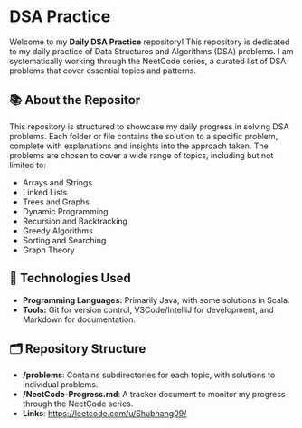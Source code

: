 # DSA Practice

Welcome to my **Daily DSA Practice** repository! This repository is dedicated to my daily practice of Data Structures and Algorithms (DSA) problems. I am systematically working through the NeetCode series, a curated list of DSA problems that cover essential topics and patterns.

## 📚 About the Repositor 

This repository is structured to showcase my daily progress in solving DSA problems. Each folder or file contains the solution to a specific problem, complete with explanations and insights into the approach taken. The problems are chosen to cover a wide range of topics, including but not limited to:

- Arrays and Strings
- Linked Lists
- Trees and Graphs
- Dynamic Programming
- Recursion and Backtracking
- Greedy Algorithms
- Sorting and Searching
- Graph Theory

## 🔧 Technologies Used

- **Programming Languages:** Primarily Java, with some solutions in Scala.
- **Tools:** Git for version control, VSCode/IntelliJ for development, and Markdown for documentation.

## 🗂️ Repository Structure

- **/problems**: Contains subdirectories for each topic, with solutions to individual problems.
- **/NeetCode-Progress.md**: A tracker document to monitor my progress through the NeetCode series.
- **Links**: https://leetcode.com/u/Shubhang09/

